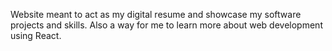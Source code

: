 Website meant to act as my digital resume and showcase my software projects and skills. Also a way for me to learn more about web development using React.